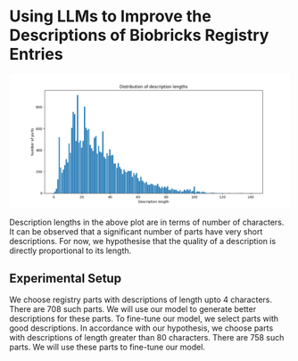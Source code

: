 # Using LLMs to Improve the Descriptions of Biobricks Registry Entries

![](https://raw.githubusercontent.com/iGEMIISc/biobricks/master/parts%20versus%20description%20lengths.png)

Description lengths in the above plot are in terms of number of characters. It can be observed that a significant number of parts have very short descriptions. For now, we hypothesise that the quality of a description is directly proportional to its length.

## Experimental Setup

We choose registry parts with descriptions of length upto 4 characters. There are 708 such parts. We will use our model to generate better descriptions for these parts. To fine-tune our model, we select parts with good descriptions. In accordance with our hypothesis, we choose parts with descriptions of length greater than 80 characters. There are 758 such parts. We will use these parts to fine-tune our model.
